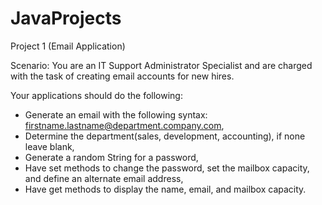 # JavaProjects
Project 1  (Email Application)

Scenario: You are an IT Support Administrator Specialist and are charged with the task of creating email accounts for new hires.

Your applications should do the following:

- Generate an email with the following syntax: firstname.lastname@department.company.com,
- Determine the department(sales, development, accounting), if none leave blank,
- Generate a random String for a password,
- Have set methods to change the password, set the mailbox capacity, and define an alternate email address,
- Have get methods to display the name, email, and mailbox capacity.
